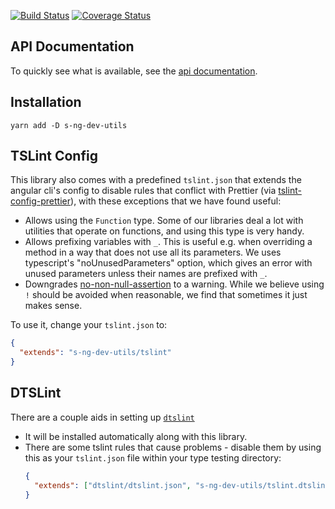 [![Build Status](https://travis-ci.org/simontonsoftware/s-ng-dev-utils.svg?branch=master)](https://travis-ci.org/simontonsoftware/s-ng-dev-utils) [![Coverage Status](https://coveralls.io/repos/github/simontonsoftware/s-ng-dev-utils/badge.svg?branch=master)](https://coveralls.io/github/simontonsoftware/s-ng-dev-utils?branch=master)

## API Documentation

To quickly see what is available, see the [api documentation](https://simontonsoftware.github.io/s-ng-dev-utils/typedoc).

## Installation

```
yarn add -D s-ng-dev-utils
```

## TSLint Config

This library also comes with a predefined `tslint.json` that extends the angular cli's config to disable rules that conflict with Prettier (via [tslint-config-prettier](https://github.com/prettier/tslint-config-prettier)), with these exceptions that we have found useful:

- Allows using the `Function` type. Some of our libraries deal a lot with utilities that operate on functions, and using this type is very handy.
- Allows prefixing variables with `_`. This is useful e.g. when overriding a method in a way that does not use all its parameters. We uses typescript's "noUnusedParameters" option, which gives an error with unused parameters unless their names are prefixed with `_`.
- Downgrades [no-non-null-assertion](https://palantir.github.io/tslint/rules/no-non-null-assertion/) to a warning. While we believe using `!` should be avoided when reasonable, we find that sometimes it just makes sense.

To use it, change your `tslint.json` to:

```json
{
  "extends": "s-ng-dev-utils/tslint"
}
```

## DTSLint

There are a couple aids in setting up [`dtslint`](https://github.com/microsoft/dtslint)

- It will be installed automatically along with this library.
- There are some tslint rules that cause problems - disable them by using this as your `tslint.json` file within your type testing directory:
  ```json
  {
    "extends": ["dtslint/dtslint.json", "s-ng-dev-utils/tslint.dtslint.json"]
  }
  ```
